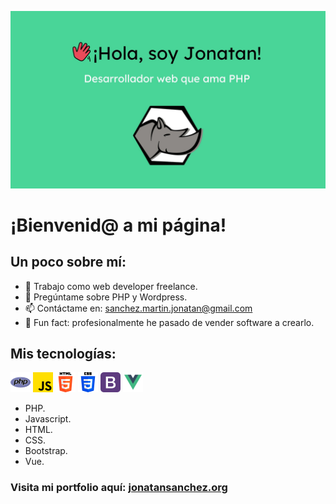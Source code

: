 ![Jonatan desarrollador web](jonatanSM.jpg)

# ¡Bienvenid@ a mi página!

## Un poco sobre mí:

- 🚀 Trabajo como web developer freelance. 
- 💬 Pregúntame sobre PHP y Wordpress.
- 📫 Contáctame en: sanchez.martin.jonatan@gmail.com
- 🤠 Fun fact: profesionalmente he pasado de vender software a crearlo.

## Mis tecnologías:

 ![PHP](php.png)
 ![JS](js.png)
 ![HTML](html.png)
 ![CSS](css.png) 
 ![Bootstrap](bootstrap.png) 
 ![Bootstrap](vue.png)

- PHP.
- Javascript.
- HTML.
- CSS.
- Bootstrap.
- Vue.


### Visita mi portfolio aquí: [jonatansanchez.org](https://jonatansanchez.org/)
